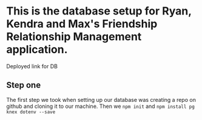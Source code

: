 # This is the database setup for Ryan, Kendra and Max's Friendship Relationship Management application.

Deployed link for DB



## Step one  

The first step we took when setting up our database was creating a repo on github and cloning it to our machine. Then we `npm init` and `npm install pg knex dotenv --save`
